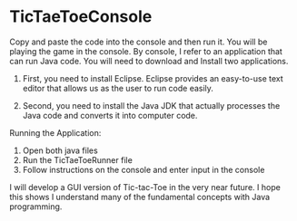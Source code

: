 # TicTaeToeConsole


Copy and paste the code into the console and then run it. You will be playing the game in the console. By console, I refer to an application that can run Java code. You will need to download and Install two applications.

1) First, you need to install Eclipse. Eclipse provides an easy-to-use text editor that allows us as the user to run code easily.

2) Second, you need to install the Java JDK that actually processes the Java code and converts it into computer code.


Running the Application:
1) Open both java files
2) Run the TicTaeToeRunner file
3) Follow instructions on the console and enter input in the console

I will develop a GUI version of Tic-tac-Toe in the very near future. I hope this shows I understand many of the fundamental concepts with Java programming.

